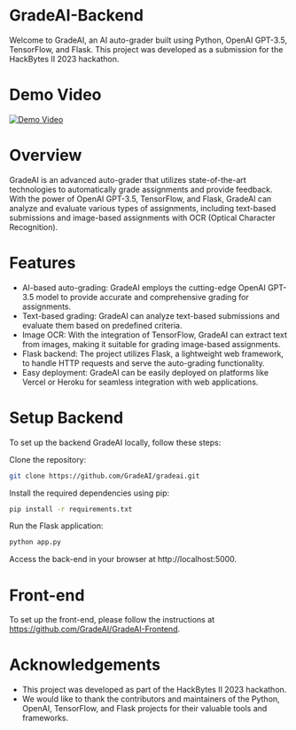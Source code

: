 # GradeAI-Backend
Welcome to GradeAI, an AI auto-grader built using Python, OpenAI GPT-3.5, TensorFlow, and Flask. This project was developed as a submission for the HackBytes II 2023 hackathon.

# Demo Video

[![Demo Video](http://img.youtube.com/vi/ol1-vmbqTZo/0.jpg)](http://www.youtube.com/watch?v=ol1-vmbqTZo)

# Overview

GradeAI is an advanced auto-grader that utilizes state-of-the-art technologies to automatically grade assignments and provide feedback. With the power of OpenAI GPT-3.5, TensorFlow, and Flask, GradeAI can analyze and evaluate various types of assignments, including text-based submissions and image-based assignments with OCR (Optical Character Recognition).

# Features

- AI-based auto-grading: GradeAI employs the cutting-edge OpenAI GPT-3.5 model to provide accurate and comprehensive grading for assignments.
- Text-based grading: GradeAI can analyze text-based submissions and evaluate them based on predefined criteria.
- Image OCR: With the integration of TensorFlow, GradeAI can extract text from images, making it suitable for grading image-based assignments.
- Flask backend: The project utilizes Flask, a lightweight web framework, to handle HTTP requests and serve the auto-grading functionality.
- Easy deployment: GradeAI can be easily deployed on platforms like Vercel or Heroku for seamless integration with web applications.

# Setup Backend
To set up the backend GradeAI locally, follow these steps:

Clone the repository:
```bash
git clone https://github.com/GradeAI/gradeai.git
```

Install the required dependencies using pip:
```bash
pip install -r requirements.txt
```

Run the Flask application:
```bash
python app.py
```

Access the back-end in your browser at http://localhost:5000.

# Front-end

To set up the front-end, please follow the instructions at https://github.com/GradeAI/GradeAI-Frontend.

# Acknowledgements

- This project was developed as part of the HackBytes II 2023 hackathon.
- We would like to thank the contributors and maintainers of the Python, OpenAI, TensorFlow, and Flask projects for their valuable tools and frameworks.
